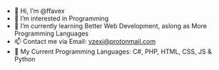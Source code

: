 - 👋 Hi, I’m @ffavex
- 👀 I’m interested in Programming
- 🌱 I’m currently learning Better Web Development, aslong as More Programming Languages
- 📫 Contact me via Email: vzexi@protonmail.com
- 📜 My Current Programming Languages: C#, PHP, HTML, CSS, JS & Python


